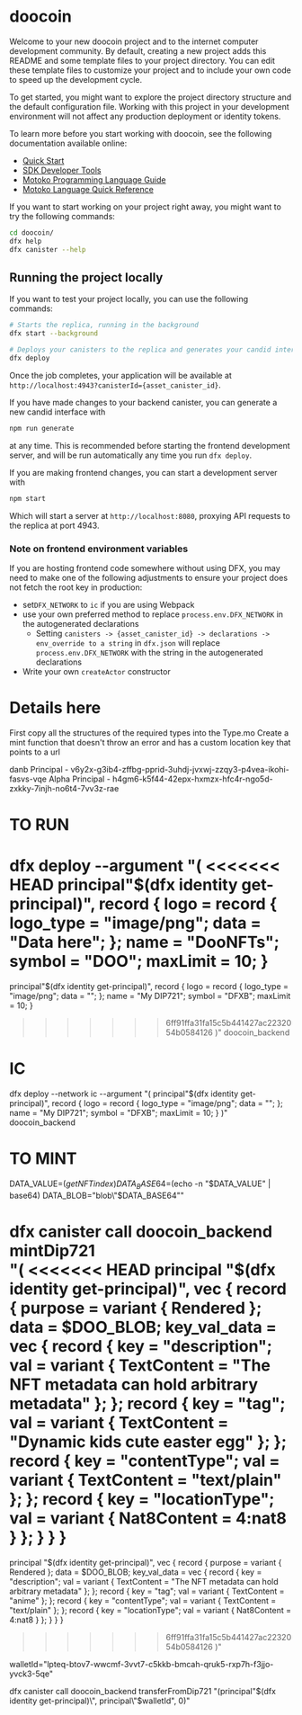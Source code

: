 # doocoin

Welcome to your new doocoin project and to the internet computer development community. By default, creating a new project adds this README and some template files to your project directory. You can edit these template files to customize your project and to include your own code to speed up the development cycle.

To get started, you might want to explore the project directory structure and the default configuration file. Working with this project in your development environment will not affect any production deployment or identity tokens.

To learn more before you start working with doocoin, see the following documentation available online:

- [Quick Start](https://internetcomputer.org/docs/current/developer-docs/setup/deploy-locally)
- [SDK Developer Tools](https://internetcomputer.org/docs/current/developer-docs/setup/install)
- [Motoko Programming Language Guide](https://internetcomputer.org/docs/current/motoko/main/motoko)
- [Motoko Language Quick Reference](https://internetcomputer.org/docs/current/motoko/main/language-manual)

If you want to start working on your project right away, you might want to try the following commands:

```bash
cd doocoin/
dfx help
dfx canister --help
```

## Running the project locally

If you want to test your project locally, you can use the following commands:

```bash
# Starts the replica, running in the background
dfx start --background

# Deploys your canisters to the replica and generates your candid interface
dfx deploy
```

Once the job completes, your application will be available at `http://localhost:4943?canisterId={asset_canister_id}`.

If you have made changes to your backend canister, you can generate a new candid interface with

```bash
npm run generate
```

at any time. This is recommended before starting the frontend development server, and will be run automatically any time you run `dfx deploy`.

If you are making frontend changes, you can start a development server with

```bash
npm start
```

Which will start a server at `http://localhost:8080`, proxying API requests to the replica at port 4943.

### Note on frontend environment variables

If you are hosting frontend code somewhere without using DFX, you may need to make one of the following adjustments to ensure your project does not fetch the root key in production:

- set`DFX_NETWORK` to `ic` if you are using Webpack
- use your own preferred method to replace `process.env.DFX_NETWORK` in the autogenerated declarations
  - Setting `canisters -> {asset_canister_id} -> declarations -> env_override to a string` in `dfx.json` will replace `process.env.DFX_NETWORK` with the string in the autogenerated declarations
- Write your own `createActor` constructor

# Details here

First copy all the structures of the required types into the Type.mo
Create a mint function that doesn't throw an error and has a custom location key that points to a url

danb Principal - v6y2x-g3ib4-zffbg-pprid-3uhdj-jvxwj-zzqy3-p4vea-ikohi-fasvs-vqe
Alpha Principal - h4gm6-k5f44-42epx-hxmzx-hfc4r-ngo5d-zxkky-7injh-no6t4-7vv3z-rae

# TO RUN

dfx deploy --argument "(
<<<<<<< HEAD
  principal\"$(dfx identity get-principal)\", 
  record {
    logo = record {
      logo_type = \"image/png\";
      data = \"Data here\";
    };
    name = \"DooNFTs\";
    symbol = \"DOO\";
    maxLimit = 10;
  }
=======
principal\"$(dfx identity get-principal)\",
record {
logo = record {
logo_type = \"image/png\";
data = \"\";
};
name = \"My DIP721\";
symbol = \"DFXB\";
maxLimit = 10;
}
>>>>>>> 6ff91ffa31fa15c5b441427ac2232054b0584126
)" doocoin_backend

# IC

dfx deploy --network ic --argument "(
principal\"$(dfx identity get-principal)\",
record {
logo = record {
logo_type = \"image/png\";
data = \"\";
};
name = \"My DIP721\";
symbol = \"DFXB\";
maxLimit = 10;
}
)" doocoin_backend

# TO MINT

<!-- DOO_BASE64="dooBase64[0]"
DOO_HEX=$(echo -n "$DOO_BASE64" | base64 -d | xxd -p)
DOO_BLOB=$(printf 'blob"%s"' "$DOO_HEX") -->

DATA_VALUE=$(getNFTindex)
DATA_BASE64=$(echo -n "$DATA_VALUE" | base64)
DATA_BLOB="blob\"$DATA_BASE64\""

dfx canister call doocoin_backend mintDip721 \
"(
<<<<<<< HEAD
  principal \"$(dfx identity get-principal)\",
  vec {
    record {
      purpose = variant { Rendered };
      data = $DOO_BLOB;
      key_val_data = vec {
        record { key = \"description\"; val = variant { TextContent = \"The NFT metadata can hold arbitrary metadata\" }; };
        record { key = \"tag\"; val = variant { TextContent = \"Dynamic kids cute easter egg\" }; };
        record { key = \"contentType\"; val = variant { TextContent = \"text/plain\" }; };
        record { key = \"locationType\"; val = variant { Nat8Content = 4:nat8 } };
      }
    }
  }
=======
principal \"$(dfx identity get-principal)\",
vec {
record {
purpose = variant { Rendered };
data = $DOO_BLOB;
key_val_data = vec {
record { key = \"description\"; val = variant { TextContent = \"The NFT metadata can hold arbitrary metadata\" }; };
record { key = \"tag\"; val = variant { TextContent = \"anime\" }; };
record { key = \"contentType\"; val = variant { TextContent = \"text/plain\" }; };
record { key = \"locationType\"; val = variant { Nat8Content = 4:nat8 } };
}
}
}
>>>>>>> 6ff91ffa31fa15c5b441427ac2232054b0584126
)"

walletId="lpteq-btov7-wwcmf-3vvt7-c5kkb-bmcah-qruk5-rxp7h-f3jjo-yvck3-5qe"

dfx canister call doocoin_backend transferFromDip721 "(principal\"$(dfx identity get-principal)\", principal\"$walletId\", 0)"
